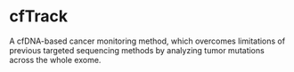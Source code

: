 # cfTrack
A cfDNA-based cancer monitoring method, which overcomes limitations of previous targeted sequencing methods by analyzing tumor mutations across the whole exome.
